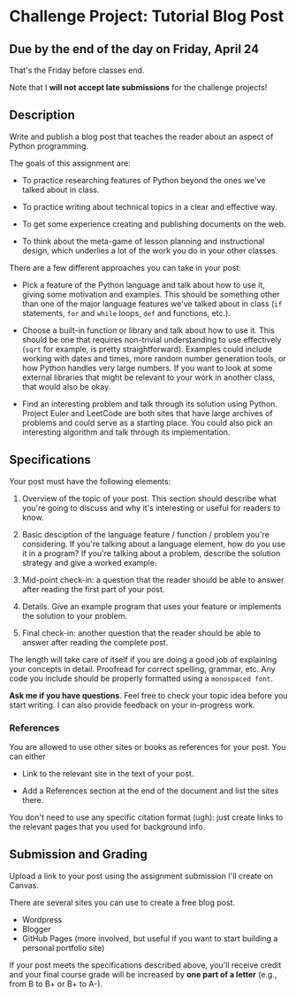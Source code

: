 # Challenge Project: Tutorial Blog Post

## Due by the end of the day on Friday, April 24

That's the Friday before classes end.

Note that I **will not accept late submissions** for the challenge projects!

## Description

Write and publish a blog post that teaches the reader about an aspect of Python programming.

The goals of this assignment are:

- To practice researching features of Python beyond the ones we've talked about in class.

- To practice writing about technical topics in a clear and effective way.

- To get some experience creating and publishing documents on the web.

- To think about the meta-game of lesson planning and instructional design, which underlies a lot of the work you do in your other classes.

There are a few different approaches you can take in your post:

- Pick a feature of the Python language and talk about how to use it, giving some motivation and examples. This should be something other than one of the major language features we've talked about in class (`if` statements, `for` and `while` loops, `def` and functions, etc.).

- Choose a built-in function or library and talk about how to use it. This should be one that requires non-trivial understanding to use effectively (`sqrt` for example, is pretty straightforward). Examples could include working with dates and times, more random number generation tools, or how Python handles very large numbers. If you want to look at some external libraries that might be relevant to your work in another class, that would also be okay.

- Find an interesting problem and talk through its solution using Python. Project Euler and LeetCode are both sites that have large archives of problems and could serve as a starting place. You could also pick an interesting algorithm and talk through its implementation.

## Specifications

Your post must have the following elements:

1. Overview of the topic of your post. This section should describe what you're going to discuss and why it's interesting or useful for readers to know.

2. Basic desciption of the language feature / function / problem you're considering. If you're talking about a language element, how do you use it in a program? If you're talking about a problem, describe the solution strategy and give a worked example.

3. Mid-point check-in: a question that the reader should be able to answer after reading the first part of your post.

4. Details. Give an example program that uses your feature or implements the solution to your problem.

5. Final check-in: another question that the reader should be able to answer after reading the complete post.

The length will take care of itself if you are doing a good job of explaining your concepts in detail. Proofread for correct spelling, grammar, etc. Any code you include should be properly formatted using a `monospaced font`.

**Ask me if you have questions**. Feel free to check your topic idea before you start writing. I can also provide feedback on your in-progress work.


### References

You are allowed to use other sites or books as references for your post. You can either

- Link to the relevant site in the text of your post.

- Add a References section at the end of the document and list the sites there.

You don't need to use any specific citation format (ugh): just create links to the relevant pages that you used for background info.

## Submission and Grading

Upload a link to your post using the assignment submission I'll create on Canvas.

There are several sites you can use to create a free blog post.

- Wordpress
- Blogger
- GitHub Pages (more involved, but useful if you want to start building a personal portfolio site)

If your post meets the specifications described above, you'll receive credit and your final course grade will be increased by **one part
of a letter** (e.g., from B to B+ or B+ to A-).
